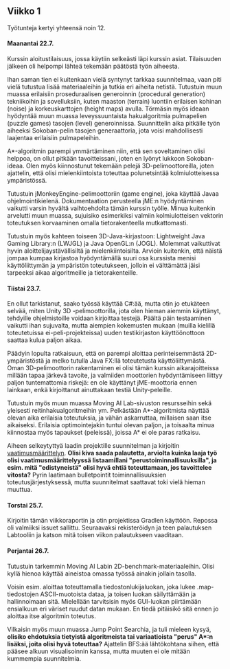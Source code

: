 ## Viikko 1

Työtunteja kertyi yhteensä noin 12.

#### Maanantai 22.7.

Kurssin aloitustilaisuus, jossa käytiin selkeästi läpi kurssin asiat. Tilaisuuden jälkeen oli helpompi lähteä tekemään päätöstä työn aiheesta.

Ihan saman tien ei kuitenkaan vielä syntynyt tarkkaa suunnitelmaa, vaan piti vielä tutustua lisää materiaaleihin ja tutkia eri aiheita netistä. Tutustuin muun muassa erilaisiin proseduraalisen generoinnin (procedural generation) tekniikoihin ja sovelluksiin, kuten maaston (terrain) luontiin erilaisen kohinan (noise) ja korkeuskarttojen (height maps) avulla. Törmäsin myös ideaan hyödyntää muun muassa leveyssuuntaista hakualgoritmia pulmapelien (puzzle games) tasojen (level) generoinnissa. Suunnittelin aika pitkälle työn aiheeksi Sokoban-pelin tasojen generaattoria, jota voisi mahdollisesti laajentaa erilaisiin pulmapeleihin.

A*-algoritmin parempi ymmärtäminen niin, että sen soveltaminen olisi helppoa, on ollut pitkään tavoitteissani, joten en lyönyt lukkoon Sokoban-ideaa. Olen myös kiinnostunut tekemään pelejä 3D-pelimoottoreilla, joten ajattelin, että olisi mielenkiintoista toteuttaa polunetsintää kolmiulotteisessa ympäristössä.

Tutustuin jMonkeyEngine-pelimoottoriin (game engine), joka käyttää Javaa ohjelmointikielenä. Dokumentaation perusteella jME:n hyödyntäminen vaikutti varsin hyvältä vaihtoehdolta tämän kurssin työlle. Minua kuitenkin arvelutti muun muassa, sujuisiko esimerkiksi valmiin kolmiulotteisen vektorin toteutuksen korvaaminen omalla tietorakenteella mutkattomasti.

Tutustuin myös kahteen toiseen 3D-Java-kirjastoon: Lightweight Java Gaming Library:n (LWJGL) ja Java OpenGL:n (JOGL). Molemmat vaikuttivat hyvin aloittelijaystävällisiltä ja mielenkiintoisilta. Arvioin kuitenkin, että näistä jompaa kumpaa kirjastoa hyödyntämällä suuri osa kurssista menisi käyttöliittymän ja ympäristön toteutukseen, jolloin ei välttämättä jäisi tarpeeksi aikaa algoritmeille ja tietorakenteille.

#### Tiistai 23.7.

En ollut tarkistanut, saako työssä käyttää C#:ää, mutta otin jo etukäteen selvää, miten Unity 3D -pelimoottorilla, jota olen hieman aiemmin käyttänyt, tehdyille ohjelmistoille voidaan kirjoittaa testejä. Päältä päin testaaminen vaikutti ihan sujuvalta, mutta aiempien kokemusten mukaan (muilla kielillä toteutetuissa ei-peli-projekteissa) uuden testikirjaston käyttöönottoon saattaa kulua paljon aikaa.

Päädyin lopulta ratkaisuun, että on parempi aloittaa perinteisemmästä 2D-ympäristöstä ja melko tutulla Java FX:llä toteutetusta käyttöliittymästä. Oman 3D-pelimoottorin rakentaminen ei olisi tämän kurssin aikarajoitteissa millään tapaa järkevä tavoite, ja valmiiden moottorien hyödyntämiseen liittyy paljon tuntemattomia riskejä: en ole käyttänyt jME-moottoria ennen lainkaan, enkä kirjoittanut ainuttakaan testiä Unity-peleille.

Tutustuin myös muun muassa Moving AI Lab-sivuston resursseihin sekä yleisesti reitinhakualgoritmeihin ym. Pelkästään A*-algoritmista näyttää olevan aika erilaisia toteutuksia, ja vähän askarruttaa, millaisen saan itse aikaiseksi. Erilaisia optimointejakin tuntui olevan paljon, ja toisaalta minua kiinnostaa myös tapaukset (peleissä), joissa A* ei ole paras ratkaisu.

Aiheen selkeytyttyä laadin projektille suunnitelman ja kirjoitin [vaatimusmäärittelyn](https://github.com/magael/aastaar/blob/master/documentation/maarittely.md). __Olisi kiva saada palautetta, arviolta kuinka laaja työ olisi vaatimusmäärittelyyssä
listaamillani "perustoiminnallisuuksilla", ja esim. mitä "edistyneistä" olisi hyvä ehtiä toteuttamaan, jos tavoittelee vitosta?__ Pyrin laatimaan bulletpointit toiminnallisuuksien toteutusjärjestyksessä, mutta suunnitelmat saattavat toki vielä hieman muuttua.

#### Torstai 25.7.

Kirjoitin tämän viikkoraportin ja otin projektissa Gradlen käyttöön. Repossa oli valmiiksi issuet sallittu. Seuraavaksi rekisteröidyn ja teen palautuksen Labtooliin ja katson mitä toisen viikon palautukseen vaaditaan.

#### Perjantai 26.7.

Tutustuin tarkemmin Moving AI Labin 2D-benchmark-materiaaleihin. Olisi kyllä hienoa käyttää aineistoa omassa työssä ainakin jollain tasolla.

Voisin esim. aloittaa toteuttamalla tiedostonlukijaluokan, joka lukee .map-tiedostojen ASCII-muotoista dataa, ja toisen luokan säilyttämään ja hallinnoimaan sitä. Mielellään tarvitsisin myös GUI-luokan piirtämään ensialkuun eri väriset ruudut datan mukaan. En tiedä pitäisikö sitä ennen jo aloittaa itse algoritmin toteutus.

Vilkaisin myös muun muassa Jump Point Searchia, ja tuli mieleen kysyä, __olisiko ehdotuksia tietyistä algoritmeista tai variaatioista "perus" A*:n lisäksi, joita olisi hyvä toteuttaa?__ Ajattelin BFS:ää lähtökohtana siihen, että pääsee alkuun visualisoinnin kanssa, mutta muuten ei ole mitään kummempia suunnitelmia. 

